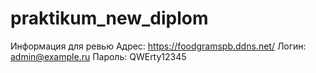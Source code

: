 # praktikum_new_diplom
Информация для ревью
Адрес: https://foodgramspb.ddns.net/
Логин: admin@example.ru
Пароль: QWErty12345